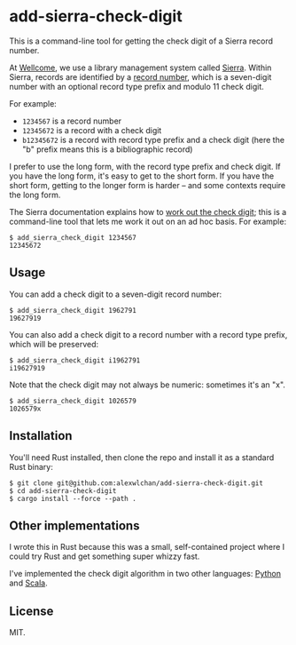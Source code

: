 # add-sierra-check-digit

This is a command-line tool for getting the check digit of a Sierra record number.

At [Wellcome], we use a library management system called [Sierra].
Within Sierra, records are identified by a [record number][record number], which is a seven-digit number with an optional record type prefix and modulo 11 check digit.

For example:

*   `1234567` is a record number
*   `12345672` is a record with a check digit
*   `b12345672` is a record with record type prefix and a check digit (here the "b" prefix means this is a bibliographic record)

I prefer to use the long form, with the record type prefix and check digit.
If you have the long form, it's easy to get to the short form.
If you have the short form, getting to the longer form is harder – and some contexts require the long form.

The Sierra documentation explains how to [work out the check digit][check digit]; this is a command-line tool that lets me work it out on an ad hoc basis.
For example:

```console
$ add_sierra_check_digit 1234567
12345672
```

[Wellcome]: https://github.com/wellcomecollection
[Sierra]: https://www.iii.com/products/sierra-ils/
[record number]: https://documentation.iii.com/sierrahelp/Default.htm#sril/sril_records_numbers.html
[check digit]: https://documentation.iii.com/sierrahelp/Default.htm#sril/sril_records_numbers.html#check_digit

## Usage

You can add a check digit to a seven-digit record number:

```console
$ add_sierra_check_digit 1962791
19627919
```

You can also add a check digit to a record number with a record type prefix, which will be preserved:

```console
$ add_sierra_check_digit i1962791
i19627919
```

Note that the check digit may not always be numeric: sometimes it's an "x".

```console
$ add_sierra_check_digit 1026579
1026579x
```

## Installation

You'll need Rust installed, then clone the repo and install it as a standard Rust binary:

```console
$ git clone git@github.com:alexwlchan/add-sierra-check-digit.git
$ cd add-sierra-check-digit
$ cargo install --force --path .
```

## Other implementations

I wrote this in Rust because this was a small, self-contained project where I could try Rust and get something super whizzy fast.

I've implemented the check digit algorithm in two other languages: [Python](add_check_digit.py) and [Scala][scala].

[scala]: https://github.com/wellcomecollection/scala-libs/blob/86d25fff221e9f918c819a0db5ff4673da174101/sierra/src/main/scala/weco/sierra/models/identifiers/TypedSierraRecordNumber.scala#L27-L52

## License

MIT.
